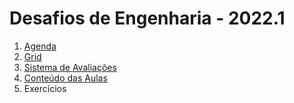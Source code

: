# Desafios de Engenharia - 2022.1

1. [Agenda](des_agenda.pdf)
2. [Grid](des_grid.pdf)
3. [Sistema de Avaliações](/./avaliacoes.pdf)
4. [Conteúdo das Aulas](des_aulas.md)
6. Exercícios

